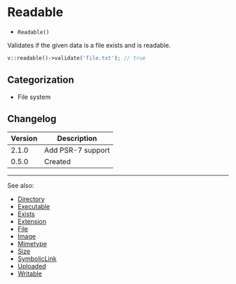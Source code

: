 # Readable

- `Readable()`

Validates if the given data is a file exists and is readable.

```php
v::readable()->validate('file.txt'); // true
```

## Categorization

- File system

## Changelog

Version | Description
--------|-------------
  2.1.0 | Add PSR-7 support
  0.5.0 | Created

***
See also:

- [Directory](Directory.md)
- [Executable](Executable.md)
- [Exists](Exists.md)
- [Extension](Extension.md)
- [File](File.md)
- [Image](Image.md)
- [Mimetype](Mimetype.md)
- [Size](Size.md)
- [SymbolicLink](SymbolicLink.md)
- [Uploaded](Uploaded.md)
- [Writable](Writable.md)
